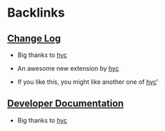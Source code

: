 
# Backlinks
## [Change Log](<Change Log.md>)
- Big thanks to [hyc](<hyc.md>)

- An awesome new extension by [hyc](<hyc.md>)

- If you like this, you might like another one of [hyc](<hyc.md>)'

## [Developer Documentation](<Developer Documentation.md>)
- Big thanks to [hyc](<hyc.md>)

